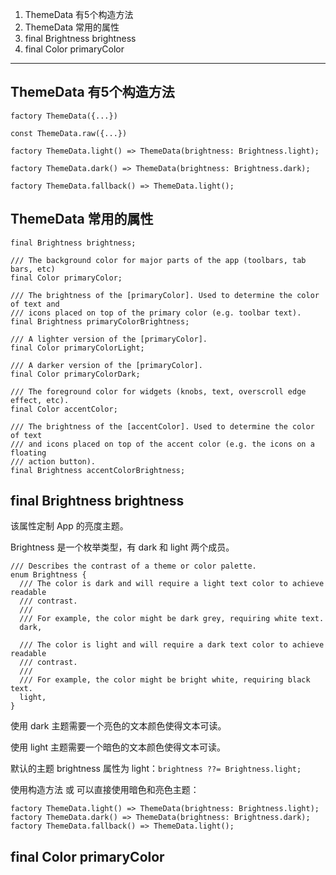 1. ThemeData 有5个构造方法
2. ThemeData 常用的属性
3. final Brightness brightness
4. final Color primaryColor

---

## ThemeData 有5个构造方法

```
factory ThemeData({...})

const ThemeData.raw({...})

factory ThemeData.light() => ThemeData(brightness: Brightness.light);

factory ThemeData.dark() => ThemeData(brightness: Brightness.dark);

factory ThemeData.fallback() => ThemeData.light();
```

## ThemeData 常用的属性

```
final Brightness brightness;

/// The background color for major parts of the app (toolbars, tab bars, etc)
final Color primaryColor;

/// The brightness of the [primaryColor]. Used to determine the color of text and
/// icons placed on top of the primary color (e.g. toolbar text).
final Brightness primaryColorBrightness;

/// A lighter version of the [primaryColor].
final Color primaryColorLight;

/// A darker version of the [primaryColor].
final Color primaryColorDark;
```

```
/// The foreground color for widgets (knobs, text, overscroll edge effect, etc).
final Color accentColor;

/// The brightness of the [accentColor]. Used to determine the color of text
/// and icons placed on top of the accent color (e.g. the icons on a floating
/// action button).
final Brightness accentColorBrightness;
```

## final Brightness brightness

该属性定制 App 的亮度主题。

Brightness 是一个枚举类型，有 dark 和 light 两个成员。

```
/// Describes the contrast of a theme or color palette.
enum Brightness {
  /// The color is dark and will require a light text color to achieve readable
  /// contrast.
  ///
  /// For example, the color might be dark grey, requiring white text.
  dark,

  /// The color is light and will require a dark text color to achieve readable
  /// contrast.
  ///
  /// For example, the color might be bright white, requiring black text.
  light,
}
```

使用 dark 主题需要一个亮色的文本颜色使得文本可读。

使用 light 主题需要一个暗色的文本颜色使得文本可读。

默认的主题 brightness 属性为 light：`brightness ??= Brightness.light;`

使用构造方法 或 可以直接使用暗色和亮色主题：

```
factory ThemeData.light() => ThemeData(brightness: Brightness.light);
factory ThemeData.dark() => ThemeData(brightness: Brightness.dark);
factory ThemeData.fallback() => ThemeData.light();
```

## final Color primaryColor


